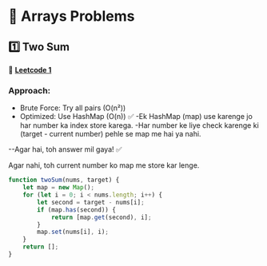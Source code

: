 # 📌 Arrays Problems

## 1️⃣ Two Sum  
🔗 **[Leetcode 1](https://leetcode.com/problems/two-sum/)**

### **Approach:**
- Brute Force: Try all pairs (O(n²))
- Optimized: Use HashMap (O(n)) ✅
-Ek HashMap (map) use karenge jo har number ka index store karega.
-Har number ke liye check karenge ki (target - current number) pehle se map me hai ya nahi.

--Agar hai, toh answer mil gaya! ✅

Agar nahi, toh current number ko map me store kar lenge.  

```js
function twoSum(nums, target) {
    let map = new Map();
    for (let i = 0; i < nums.length; i++) {
        let second = target - nums[i];
        if (map.has(second)) {
            return [map.get(second), i];
        }
        map.set(nums[i], i);
    }
    return [];
}
